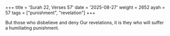 +++
title = 'Surah 22, Verses 57'
date = '2025-08-27'
weight = 2652
ayah = 57
tags = ["punishment", "revelation"]
+++

But those who disbelieve and deny Our revelations, it is they who will suffer a humiliating punishment.